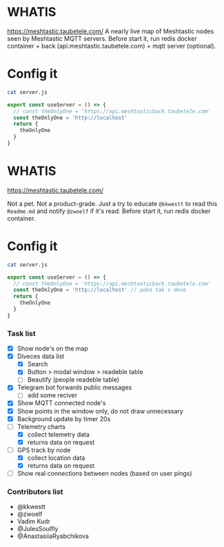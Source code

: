 # WHATIS

https://meshtastic.taubetele.com/
A nearly live map of Meshtastic nodes seen by Meshtastic MQTT servers.
Before start it, run redis docker container + back (api.meshtastic.taubetele.com) + mqtt server (optional).

# Config it

```bash
cat server.js
```

```js
export const useServer = () => {
  // const theOnlyOne = 'https://api.meshtasticback.taubetele.com'
  const theOnlyOne = 'http://localhost'
  return {
    theOnlyOne
  }
}
```


# WHATIS

https://meshtastic.taubetele.com/


Not a pet. Not a product-grade. Just a try to educate `@kkwestt` to read this `Readme.md` and notify `@zwoelf` if it's read.
Before start it, run redis docker container.

# Config it

```bash
cat server.js
```

```js
export const useServer = () => {
  // const theOnlyOne = 'https://api.meshtasticback.taubetele.com'
  const theOnlyOne = 'http://localhost' // poka tak v deve
  return {
    theOnlyOne
  }
}
```


### Task list

- [x] Show node's on the map
- [x] Diveces data list
    - [x] Search
    - [x] Button > modal window > readeble table
    - [ ] Beautify (people readeble table)
- [x] Telegram bot forwards public messages
    - [ ] add some reciver
- [x] Show MQTT connected node's
- [x] Show points in the window only, do not draw unnecessary
- [x] Background update by timer 20s
- [ ] Telemetry charts
	- [x] collect telemetry data
	- [x] returns data on request
- [ ] GPS track by node
	- [x] collect location data
	- [x] returns data on request
- [ ] Show real connections between nodes (based on user pings)

### Contributors list

- @kkwestt
- @zwoelf
- Vadim Kudr
- @JulesSoulfly
- @AnastasiiaRyabchikova
